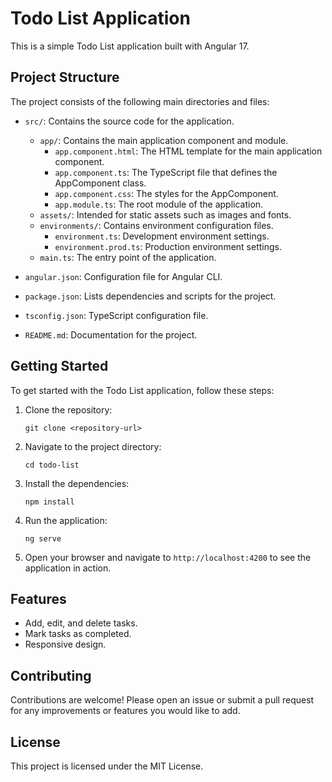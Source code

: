 # Todo List Application

This is a simple Todo List application built with Angular 17. 

## Project Structure

The project consists of the following main directories and files:

- `src/`: Contains the source code for the application.
  - `app/`: Contains the main application component and module.
    - `app.component.html`: The HTML template for the main application component.
    - `app.component.ts`: The TypeScript file that defines the AppComponent class.
    - `app.component.css`: The styles for the AppComponent.
    - `app.module.ts`: The root module of the application.
  - `assets/`: Intended for static assets such as images and fonts.
  - `environments/`: Contains environment configuration files.
    - `environment.ts`: Development environment settings.
    - `environment.prod.ts`: Production environment settings.
  - `main.ts`: The entry point of the application.

- `angular.json`: Configuration file for Angular CLI.
- `package.json`: Lists dependencies and scripts for the project.
- `tsconfig.json`: TypeScript configuration file.
- `README.md`: Documentation for the project.

## Getting Started

To get started with the Todo List application, follow these steps:

1. Clone the repository:
   ```
   git clone <repository-url>
   ```

2. Navigate to the project directory:
   ```
   cd todo-list
   ```

3. Install the dependencies:
   ```
   npm install
   ```

4. Run the application:
   ```
   ng serve
   ```

5. Open your browser and navigate to `http://localhost:4200` to see the application in action.

## Features

- Add, edit, and delete tasks.
- Mark tasks as completed.
- Responsive design.

## Contributing

Contributions are welcome! Please open an issue or submit a pull request for any improvements or features you would like to add.

## License

This project is licensed under the MIT License.